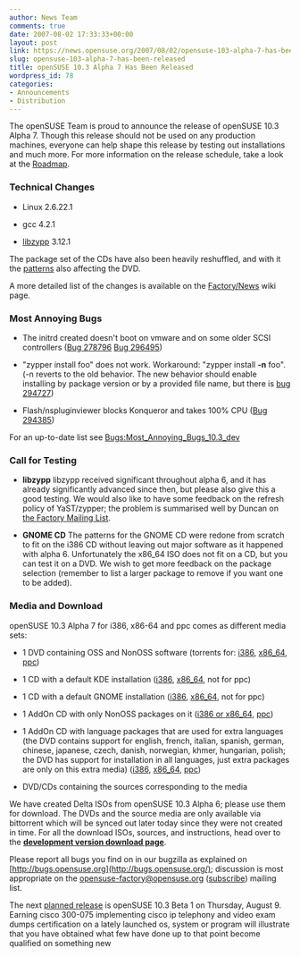 ```yaml
---
author: News Team
comments: true
date: 2007-08-02 17:33:33+00:00
layout: post
link: https://news.opensuse.org/2007/08/02/opensuse-103-alpha-7-has-been-released/
slug: opensuse-103-alpha-7-has-been-released
title: openSUSE 10.3 Alpha 7 Has Been Released
wordpress_id: 78
categories:
- Announcements
- Distribution
---
```


The openSUSE Team is proud to announce the release of openSUSE 10.3 Alpha 7. Though this release should not be used on any production machines, everyone can help shape this release by testing out installations and much more. For more information on the release schedule, take a look at the [Roadmap](http://en.opensuse.org/Roadmap).

<!-- more -->


### Technical Changes





	
  * Linux 2.6.22.1

	
  * gcc 4.2.1

	
  * [libzypp](http://opensuse.org/Libzypp) 3.12.1


The package set of the CDs have also been heavily reshuffled, and with it the [patterns](http://opensuse.org/Patterns) also affecting the DVD.

A more detailed list of the changes is available on the [Factory/News](http://opensuse.org/Factory/News) wiki page.


### Most Annoying Bugs





	
  * The initrd created doesn't boot on vmware and on some older SCSI controllers ([Bug 278796](https://bugzilla.novell.com/show_bug.cgi?id=278796) [Bug 296495](https://bugzilla.novell.com/show_bug.cgi?id=296495))

	
  * "zypper install foo" does not work. Workaround: "zypper install **-n** foo". (-n reverts to the old behavior. The new behavior should enable installing by package version or by a provided file name, but there is [bug 294727](https://bugzilla.novell.com/show_bug.cgi?id=294727))

	
  * Flash/nspluginviewer blocks Konqueror and takes 100% CPU ([Bug 294385](https://bugzilla.novell.com/show_bug.cgi?id=294385))


For an up-to-date list see [Bugs:Most_Annoying_Bugs_10.3_dev](http://en.opensuse.org/Bugs:Most_Annoying_Bugs_10.3_dev)


### Call for Testing





	
  * **libzypp**
libzypp received significant throughout alpha 6, and it has already significantly advanced since then, but please also give this a good testing. We would also like to have some feedback on the refresh policy of YaST/zypper; the problem is summarised well by Duncan on [the Factory Mailing List](http://lists.opensuse.org/opensuse-factory/2007-07/msg00169.html).

	
  * **GNOME CD**
The patterns for the GNOME CD were redone from scratch to fit on the i386 CD without leaving out major software as it happened with alpha 6. Unfortunately the x86_64 ISO does not fit on a CD, but you can test it on a DVD. We wish to get more feedback on the package selection (remember to list a larger package to remove if you want one to be added).




### Media and Download


openSUSE 10.3 Alpha 7 for i386, x86-64 and ppc comes as different media sets:



	
  * 1 DVD containing OSS and NonOSS software (torrents for: [i386](http://download.opensuse.org/distribution/10.3-Alpha7/iso/torrent/openSUSE-10.3-Alpha6_Alpha7-DVD-i386.torrent), [x86_64](http://download.opensuse.org/distribution/10.3-Alpha7/iso/torrent/openSUSE-10.3-Alpha7-DVD-x86_64.torrent), [ppc](http://download.opensuse.org/distribution/10.3-Alpha7/iso/torrent/openSUSE-10.3-Alpha7-DVD-ppc.torrent))

	
  * 1 CD with a default KDE installation ([i386](http://download.opensuse.org/distribution/10.3-Alpha7/iso/cd/openSUSE-10.3-Alpha7-KDE-i386.iso), [x86_64](http://download.opensuse.org/distribution/10.3-Alpha7/iso/cd/openSUSE-10.3-Alpha7-KDE-x86_64.iso), not for ppc)

	
  * 1 CD with a default GNOME installation ([i386](http://download.opensuse.org/distribution/10.3-Alpha7/iso/cd/openSUSE-10.3-Alpha7-GNOME-i386.iso), [x86_64](http://download.opensuse.org/distribution/10.3-Alpha7/iso/cd/openSUSE-10.3-Alpha7-GNOME-x86_64.iso), not for ppc)

	
  * 1 AddOn CD with only NonOSS packages on it ([i386 or x86_64](http://download.opensuse.org/distribution/10.3-Alpha7/iso/cd/openSUSE-10.3-Alpha7-Addon-NonOSS-BiArch.iso), [ppc](http://download.opensuse.org/distribution/10.3-Alpha7/iso/cd/openSUSE-10.3-Alpha7-Addon-NonOSS-ppc.iso))

	
  * 1 AddOn CD with language packages that are used for extra languages (the DVD contains support for english, french, italian, spanish, german, chinese, japanese, czech, danish, norwegian, khmer, hungarian, polish; the DVD has support for installation in all languages, just extra packages are only on this extra media) ([i386](http://download.opensuse.org/distribution/10.3-Alpha7/iso/cd/openSUSE-10.3-Alpha7-Addon-Lang-i386.iso), [x86_64](http://download.opensuse.org/distribution/10.3-Alpha7/iso/cd/openSUSE-10.3-Alpha7-Addon-Lang-x86_64.iso), [ppc](http://download.opensuse.org/distribution/10.3-Alpha7/iso/cd/openSUSE-10.3-Alpha7-Addon-Lang-ppc.iso))

	
  * DVD/CDs containing the sources corresponding to the media


We have created Delta ISOs from openSUSE 10.3 Alpha 6; please use them for download. The DVDs and the source media are only available via bittorrent which will be synced out later today since they were not created in time. For all the download ISOs, sources, and instructions, head over to the **[development version download page](http://opensuse.org/Development_Version)**.

Please report all bugs you find on in our bugzilla as explained on [http://bugs.opensuse.org](http://bugs.opensuse.org/); discussion is most appropriate on the [opensuse-factory@opensuse.org](mailto:opensuse-factory@opensuse.org) ([subscribe](mailto:opensuse-factory+subscribe@opensuse.org)) mailing list.

The next [planned release](http://en.opensuse.org/Roadmap/10.3) is openSUSE 10.3 Beta 1 on Thursday, August 9. Earning cisco 300-075 implementing cisco ip telephony and video exam dumps certification on a lately launched os, system or program will illustrate that you have obtained what few have done up  to that point become qualified on something new
